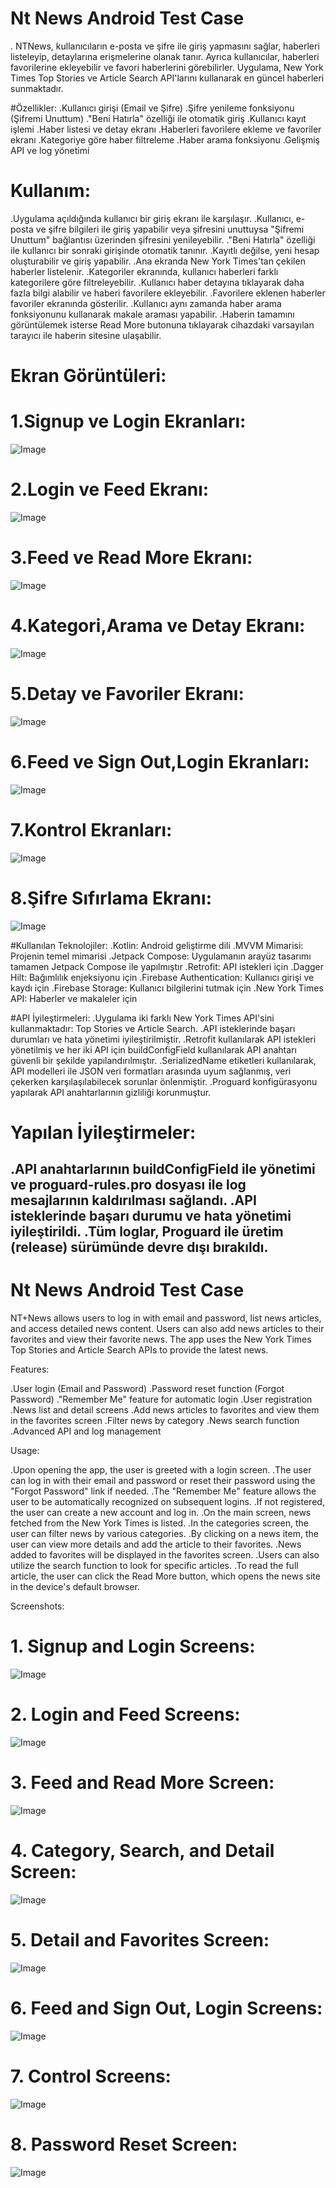 # Nt News Android Test Case

. NTNews, kullanıcıların e-posta ve şifre ile giriş yapmasını sağlar, haberleri listeleyip, detaylarına erişmelerine olanak tanır. Ayrıca kullanıcılar, haberleri favorilerine ekleyebilir ve favori haberlerini görebilirler. Uygulama, New York Times Top Stories ve 
Article Search API'larını kullanarak en güncel haberleri sunmaktadır.

#Özellikler:
.Kullanıcı girişi (Email ve Şifre)
.Şifre yenileme fonksiyonu (Şifremi Unuttum)
."Beni Hatırla" özelliği ile otomatik giriş
.Kullanıcı kayıt işlemi
.Haber listesi ve detay ekranı
.Haberleri favorilere ekleme ve favoriler ekranı
.Kategoriye göre haber filtreleme
.Haber arama fonksiyonu
.Gelişmiş API ve log yönetimi

# Kullanım:
.Uygulama açıldığında kullanıcı bir giriş ekranı ile karşılaşır.
.Kullanıcı, e-posta ve şifre bilgileri ile giriş yapabilir veya şifresini unuttuysa "Şifremi 
Unuttum" bağlantısı üzerinden şifresini yenileyebilir.
."Beni Hatırla" özelliği ile kullanıcı bir sonraki girişinde otomatik tanınır.
.Kayıtlı değilse, yeni hesap oluşturabilir ve giriş yapabilir.
.Ana ekranda New York Times'tan çekilen haberler listelenir.
.Kategoriler ekranında, kullanıcı haberleri farklı kategorilere göre filtreleyebilir.
.Kullanıcı haber detayına tıklayarak daha fazla bilgi alabilir ve haberi favorilere ekleyebilir.
.Favorilere eklenen haberler favoriler ekranında gösterilir.
.Kullanıcı aynı zamanda haber arama fonksiyonunu kullanarak makale araması yapabilir.
.Haberin tamamını görüntülemek isterse Read More butonuna tıklayarak cihazdaki varsayılan tarayıcı ile haberin sitesine ulaşabilir.

# Ekran Görüntüleri:
# 1.Signup ve Login Ekranları:
![Image](https://github.com/user-attachments/assets/43931e39-ed3b-436b-a786-d121d62aae6f)

# 2.Login ve Feed Ekranı:
![Image](https://github.com/user-attachments/assets/dc037190-2c46-443b-af87-173555339cf9)

# 3.Feed ve Read More Ekranı:
![Image](https://github.com/user-attachments/assets/8140ca96-f204-4e2c-a41c-86fc277381b7)

# 4.Kategori,Arama ve Detay Ekranı:
![Image](https://github.com/user-attachments/assets/c125bb09-ba89-4f4f-b40b-81c0329483c4)

# 5.Detay ve Favoriler Ekranı:
![Image](https://github.com/user-attachments/assets/ff7d30f7-9e76-439a-9cc0-df04c63ba788)

# 6.Feed ve Sign Out,Login Ekranları:
![Image](https://github.com/user-attachments/assets/0d8cee5d-7cd6-4392-aa36-4dce71abea20)

# 7.Kontrol Ekranları:
![Image](https://github.com/user-attachments/assets/e094e900-b735-40e8-92d8-a18f2cd66fa5)

# 8.Şifre Sıfırlama Ekranı:
![Image](https://github.com/user-attachments/assets/d3299d8a-5160-455f-8636-bf7b299a0159)

#Kullanılan Teknolojiler:
 .Kotlin: Android geliştirme dili
 .MVVM Mimarisi: Projenin temel mimarisi
 .Jetpack Compose: Uygulamanın arayüz tasarımı tamamen Jetpack Compose ile yapılmıştır
 .Retrofit: API istekleri için
 .Dagger Hilt: Bağımlılık enjeksiyonu için
 .Firebase Authentication: Kullanıcı girişi ve kaydı için
 .Firebase Storage: Kullanıcı bilgilerini tutmak için
 .New York Times API: Haberler ve makaleler için

#API İyileştirmeleri:
 .Uygulama iki farklı New York Times API'sini kullanmaktadır: Top Stories ve Article Search.
 .API isteklerinde başarı durumları ve hata yönetimi iyileştirilmiştir.
 .Retrofit kullanılarak API istekleri yönetilmiş ve her iki API için buildConfigField kullanılarak API anahtarı güvenli bir şekilde yapılandırılmıştır.
 .SerializedName etiketleri kullanılarak, API modelleri ile JSON veri formatları arasında uyum sağlanmış, veri çekerken karşılaşılabilecek sorunlar önlenmiştir.
 .Proguard konfigürasyonu yapılarak API anahtarlarının gizliliği korunmuştur.

# Yapılan İyileştirmeler:
 .API anahtarlarının buildConfigField ile yönetimi ve proguard-rules.pro dosyası ile log mesajlarının kaldırılması sağlandı.
 .API isteklerinde başarı durumu ve hata yönetimi iyileştirildi.
 .Tüm loglar, Proguard ile üretim (release) sürümünde devre dışı bırakıldı.
----------------------------------------------------------------------------------------------------------------------------------------------------------------------------------------------------------------------------------------------------------------------------------
# Nt News Android Test Case

NT+News allows users to log in with email and password, list news articles, and access detailed news content. Users can also add news articles to their favorites and view their favorite news. The app uses the New York Times Top Stories and 
Article Search APIs to provide the latest news.

Features:

 .User login (Email and Password)
 .Password reset function (Forgot Password)
 ."Remember Me" feature for automatic login
 .User registration
 .News list and detail screens
 .Add news articles to favorites and view them in the favorites screen
 .Filter news by category
 .News search function
 .Advanced API and log management

 Usage:
 
 .Upon opening the app, the user is greeted with a login screen.
 .The user can log in with their email and password or reset their password using the "Forgot Password" link if needed.
 .The "Remember Me" feature allows the user to be automatically recognized on subsequent logins.
 .If not registered, the user can create a new account and log in.
 .On the main screen, news fetched from the New York Times is listed.
 .In the categories screen, the user can filter news by various categories.
 .By clicking on a news item, the user can view more details and add the article to their favorites.
 .News added to favorites will be displayed in the favorites screen.
 .Users can also utilize the search function to look for specific articles.
 .To read the full article, the user can click the Read More button, which opens the news site in the device's default browser.

 Screenshots:

 # 1. Signup and Login Screens:
![Image](https://github.com/user-attachments/assets/43931e39-ed3b-436b-a786-d121d62aae6f)

# 2. Login and Feed Screens:
![Image](https://github.com/user-attachments/assets/dc037190-2c46-443b-af87-173555339cf9)

# 3. Feed and Read More Screen:
![Image](https://github.com/user-attachments/assets/8140ca96-f204-4e2c-a41c-86fc277381b7)

# 4. Category, Search, and Detail Screen:
![Image](https://github.com/user-attachments/assets/c125bb09-ba89-4f4f-b40b-81c0329483c4)

# 5. Detail and Favorites Screen:
![Image](https://github.com/user-attachments/assets/ff7d30f7-9e76-439a-9cc0-df04c63ba788)

# 6. Feed and Sign Out, Login Screens:
![Image](https://github.com/user-attachments/assets/0d8cee5d-7cd6-4392-aa36-4dce71abea20)

# 7. Control Screens:
![Image](https://github.com/user-attachments/assets/e094e900-b735-40e8-92d8-a18f2cd66fa5)

# 8. Password Reset Screen:
![Image](https://github.com/user-attachments/assets/d3299d8a-5160-455f-8636-bf7b299a0159)
 


